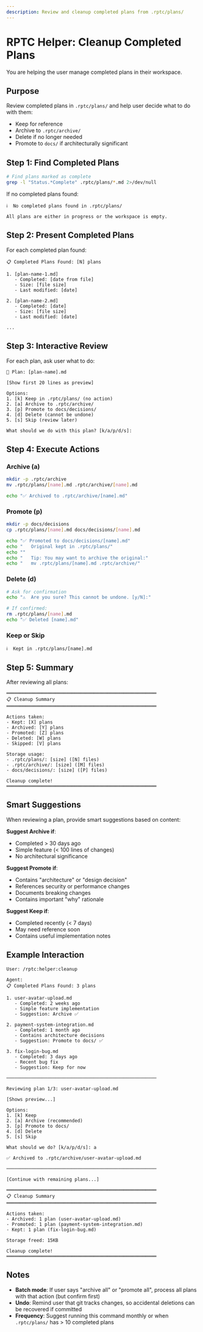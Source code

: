 ```yaml
---
description: Review and cleanup completed plans from .rptc/plans/
---
```


# RPTC Helper: Cleanup Completed Plans

You are helping the user manage completed plans in their workspace.

## Purpose

Review completed plans in `.rptc/plans/` and help user decide what to do with them:

- Keep for reference
- Archive to `.rptc/archive/`
- Delete if no longer needed
- Promote to `docs/` if architecturally significant

## Step 1: Find Completed Plans

```bash
# Find plans marked as complete
grep -l "Status.*Complete" .rptc/plans/*.md 2>/dev/null
```

If no completed plans found:

```text
ℹ️  No completed plans found in .rptc/plans/

All plans are either in progress or the workspace is empty.
```

## Step 2: Present Completed Plans

For each completed plan found:

```text
📋 Completed Plans Found: [N] plans

1. [plan-name-1.md]
   - Completed: [date from file]
   - Size: [file size]
   - Last modified: [date]

2. [plan-name-2.md]
   - Completed: [date]
   - Size: [file size]
   - Last modified: [date]

...
```

## Step 3: Interactive Review

For each plan, ask user what to do:

```text
📄 Plan: [plan-name].md

[Show first 20 lines as preview]

Options:
1. [k] Keep in .rptc/plans/ (no action)
2. [a] Archive to .rptc/archive/
3. [p] Promote to docs/decisions/
4. [d] Delete (cannot be undone)
5. [s] Skip (review later)

What should we do with this plan? [k/a/p/d/s]:
```

## Step 4: Execute Actions

### Archive (a)

```bash
mkdir -p .rptc/archive
mv .rptc/plans/[name].md .rptc/archive/[name].md

echo "✅ Archived to .rptc/archive/[name].md"
```

### Promote (p)

```bash
mkdir -p docs/decisions
cp .rptc/plans/[name].md docs/decisions/[name].md

echo "✅ Promoted to docs/decisions/[name].md"
echo "   Original kept in .rptc/plans/"
echo ""
echo "   Tip: You may want to archive the original:"
echo "   mv .rptc/plans/[name].md .rptc/archive/"
```

### Delete (d)

```bash
# Ask for confirmation
echo "⚠️  Are you sure? This cannot be undone. [y/N]:"

# If confirmed:
rm .rptc/plans/[name].md
echo "✅ Deleted [name].md"
```

### Keep or Skip

```text
ℹ️  Kept in .rptc/plans/[name].md
```

## Step 5: Summary

After reviewing all plans:

```text
═══════════════════════════════════════════════════════
📋 Cleanup Summary
═══════════════════════════════════════════════════════

Actions taken:
- Kept: [X] plans
- Archived: [Y] plans
- Promoted: [Z] plans
- Deleted: [W] plans
- Skipped: [V] plans

Storage usage:
- .rptc/plans/: [size] ([N] files)
- .rptc/archive/: [size] ([M] files)
- docs/decisions/: [size] ([P] files)

Cleanup complete!
═══════════════════════════════════════════════════════
```

## Smart Suggestions

When reviewing a plan, provide smart suggestions based on content:

**Suggest Archive if**:

- Completed > 30 days ago
- Simple feature (< 100 lines of changes)
- No architectural significance

**Suggest Promote if**:

- Contains "architecture" or "design decision"
- References security or performance changes
- Documents breaking changes
- Contains important "why" rationale

**Suggest Keep if**:

- Completed recently (< 7 days)
- May need reference soon
- Contains useful implementation notes

## Example Interaction

```text
User: /rptc:helper:cleanup

Agent:
📋 Completed Plans Found: 3 plans

1. user-avatar-upload.md
   - Completed: 2 weeks ago
   - Simple feature implementation
   - Suggestion: Archive ✅

2. payment-system-integration.md
   - Completed: 1 month ago
   - Contains architecture decisions
   - Suggestion: Promote to docs/ ✅

3. fix-login-bug.md
   - Completed: 3 days ago
   - Recent bug fix
   - Suggestion: Keep for now

───────────────────────────────────────────────────────

Reviewing plan 1/3: user-avatar-upload.md

[Shows preview...]

Options:
1. [k] Keep
2. [a] Archive (recommended)
3. [p] Promote to docs/
4. [d] Delete
5. [s] Skip

What should we do? [k/a/p/d/s]: a

✅ Archived to .rptc/archive/user-avatar-upload.md

───────────────────────────────────────────────────────

[Continue with remaining plans...]

═══════════════════════════════════════════════════════
📋 Cleanup Summary
═══════════════════════════════════════════════════════

Actions taken:
- Archived: 1 plan (user-avatar-upload.md)
- Promoted: 1 plan (payment-system-integration.md)
- Kept: 1 plan (fix-login-bug.md)

Storage freed: 15KB

Cleanup complete!
═══════════════════════════════════════════════════════
```

## Notes

- **Batch mode**: If user says "archive all" or "promote all", process all plans with that action (but confirm first)
- **Undo**: Remind user that git tracks changes, so accidental deletions can be recovered if committed
- **Frequency**: Suggest running this command monthly or when `.rptc/plans/` has > 10 completed plans
